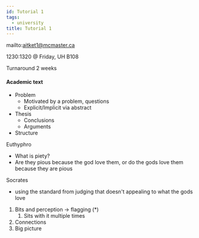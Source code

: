 ```yaml
---
id: Tutorial 1
tags:
  - university
title: Tutorial 1
---
```


mailto:aitket1@mcmaster.ca

1230:1320 @ Friday, UH B108

Turnaround 2 weeks

#### Academic text

- Problem
  - Motivated by a problem, questions
  - Explicit/Implicit via abstract
- Thesis
  - Conclusions
  - Arguments
- Structure

Euthyphro

- What is piety?
- Are they pious because the god love them, or do the gods love them because they are pious

Socrates

- using the standard from judging that doesn't appealing to what the gods love

1. Bits and perception -> flagging ($*$)
   1. Sits with it multiple times
2. Connections
3. Big picture
